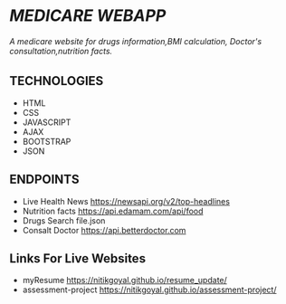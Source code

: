 # *MEDICARE WEBAPP*

###### A medicare website for drugs information,BMI calculation, Doctor's consultation,nutrition facts.

## TECHNOLOGIES
* HTML
* CSS
* JAVASCRIPT
* AJAX
* BOOTSTRAP
* JSON

## ENDPOINTS
                      

* Live Health News    https://newsapi.org/v2/top-headlines
* Nutrition facts     https://api.edamam.com/api/food
* Drugs Search        file.json
* Consalt Doctor      https://api.betterdoctor.com

## Links For Live Websites
* myResume            https://nitikgoyal.github.io/resume_update/
* assessment-project  https://nitikgoyal.github.io/assessment-project/

